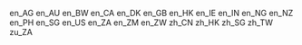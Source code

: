 en_AG en_AU en_BW en_CA en_DK en_GB en_HK en_IE en_IN en_NG en_NZ en_PH en_SG en_US en_ZA en_ZM en_ZW zh_CN zh_HK zh_SG zh_TW zu_ZA
